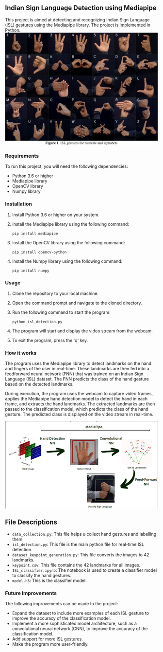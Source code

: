 

## Indian Sign Language Detection using Mediapipe

This project is aimed at detecting and recognizing Indian Sign Language (ISL) gestures using the Mediapipe library. The project is implemented in Python.
![All gestures covered by project](images/allGestures.png)

### Requirements

To run this project, you will need the following dependencies:

- Python 3.6 or higher
- Mediapipe library
- OpenCV library
- Numpy library

### Installation

1. Install Python 3.6 or higher on your system.
2. Install the Mediapipe library using the following command:

   ```
   pip install mediapipe
   ```

3. Install the OpenCV library using the following command:

   ```
   pip install opencv-python
   ```

4. Install the Numpy library using the following command:

   ```
   pip install numpy
   ```

### Usage

1. Clone the repository to your local machine.

2. Open the command prompt and navigate to the cloned directory.

3. Run the following command to start the program:

   ```
   python isl_detection.py
   ```

4. The program will start and display the video stream from the webcam.

5. To exit the program, press the 'q' key.

### How it works

The program uses the Mediapipe library to detect landmarks on the hand and fingers of the user in real-time. These landmarks are then fed into a feedforward neural network (FNN) that was trained on an Indian Sign Language (ISL) dataset. The FNN predicts the class of the hand gesture based on the detected landmarks.

During execution, the program uses the webcam to capture video frames, applies the Mediapipe hand detection model to detect the hand in each frame, and extracts the hand landmarks. The extracted landmarks are then passed to the classification model, which predicts the class of the hand gesture. The predicted class is displayed on the video stream in real-time.

![Process image](images/process.png)

## File Descriptions

- `data_collection.py`: This file helps u collect hand gestures and labelling them
- `isl_detection.py`: This file is the main python file for real-time ISL detection.
- `dataset_keypoint_generation.py`: This file converts the images to 42 landmarks.
- `keypoint.csv`: This file contains the 42 landmarks for all images.
- `ISL_classifier.ipynb`: The notebook is used to create a classifier model to classify the hand gestures.
- `model.h5`: This is the classifier model.

### Future Improvements

The following improvements can be made to the project:

- Expand the dataset to include more examples of each ISL gesture to improve the accuracy of the classification model.
- Implement a more sophisticated model architecture, such as a convolutional neural network (CNN), to improve the accuracy of the classification model.
- Add support for more ISL gestures.
- Make the program more user-friendly.

